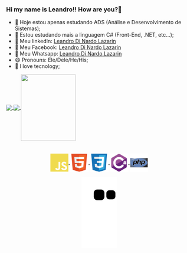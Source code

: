 ### Hi my name is Leandro!! How are you?👋

- 🔭 Hoje estou apenas estudando ADS (Análise e Desenvolvimento de Sistemas);
- 🌱 Estou estudando mais a linguagem C# (Front-End, .NET, etc...);
- 🔗 Meu linkedIn: [Leandro Di Nardo Lazarin](https://www.linkedin.com/in/leandro-di-nardo-lazarin-694a59236/)
- 🔗 Meu Facebook: [Leandro Di Nardo Lazarin](https://www.facebook.com/leandro.dinardolazarin/)
- 🔗 Meu Whatsapp: [Leandro Di Nardo Lazarin](https://api.whatsapp.com/send/?phone=5543999529636&text&app_absent=0)
- 😄 Pronouns: Ele/Dele/He/His;
- 💓 I love tecnology;

<div>
  <a href="https://github.com/Leandrodnl09">
  <img height="190em"   align="center" src="https://github-readme-stats.vercel.app/api?username=Leandrodnl09&show_icons=true&theme=react&include_all_commits=true&count_private=true"/>
  <img height="190em"  align="center" src="https://github-readme-stats.vercel.app/api/top-langs/?username=Leandrodnl09&layout=compact&langs_count=7&theme=react" />

  <img align="center" width="148" height="180" src="https://media1.tenor.com/images/68e8337fb4eb7e40645d832c64762a8b/tenor.gif?itemid=19443613">
</div>
 <br>
<div  align="center"> 
  <div style="display: inline_block"><br>
  <img align="center" alt="Rafa-Js" height="50" width="50" src="https://raw.githubusercontent.com/devicons/devicon/master/icons/javascript/javascript-plain.svg">
  <img align="center" alt="HTML" height="50" width="50" src="https://raw.githubusercontent.com/devicons/devicon/master/icons/html5/html5-original.svg">
  <img align="center" alt="CSS" height="50" width="50" src="https://raw.githubusercontent.com/devicons/devicon/master/icons/css3/css3-original.svg">
  <img align="center" alt="Csharp" height="50" width="50" src="https://raw.githubusercontent.com/devicons/devicon/master/icons/csharp/csharp-original.svg">
  <img align="center" alt="PHP" height="50" width="50" src="https://raw.githubusercontent.com/devicons/devicon/master/icons/php/php-original.svg">
      
</div>
   
  
  ![Snake animation](https://github.com/Leandrodnl09/Leandrodnl09/blob/output/github-contribution-grid-snake.svg)



